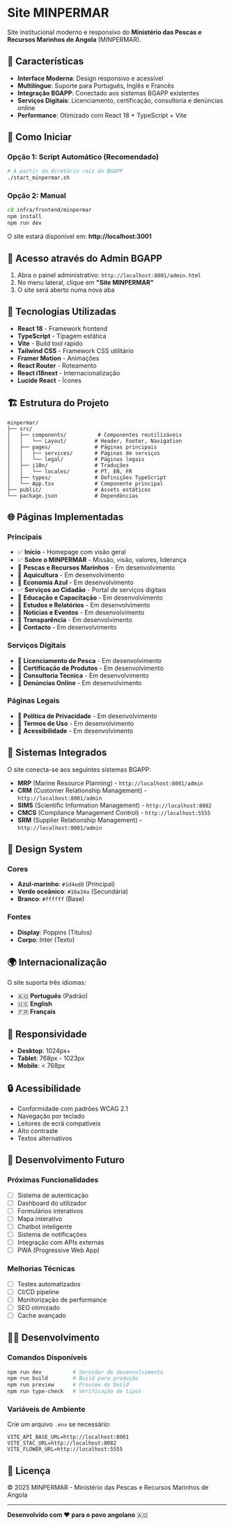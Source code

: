 # Site MINPERMAR

Site institucional moderno e responsivo do **Ministério das Pescas e Recursos Marinhos de Angola** (MINPERMAR).

## 🌊 Características

- **Interface Moderna**: Design responsivo e acessível
- **Multilíngue**: Suporte para Português, Inglês e Francês
- **Integração BGAPP**: Conectado aos sistemas BGAPP existentes
- **Serviços Digitais**: Licenciamento, certificação, consultoria e denúncias online
- **Performance**: Otimizado com React 18 + TypeScript + Vite

## 🚀 Como Iniciar

### Opção 1: Script Automático (Recomendado)
```bash
# A partir do diretório raiz do BGAPP
./start_minpermar.sh
```

### Opção 2: Manual
```bash
cd infra/frontend/minpermar
npm install
npm run dev
```

O site estará disponível em: **http://localhost:3001**

## 🔗 Acesso através do Admin BGAPP

1. Abra o painel administrativo: `http://localhost:8001/admin.html`
2. No menu lateral, clique em **"Site MINPERMAR"**
3. O site será aberto numa nova aba

## 📱 Tecnologias Utilizadas

- **React 18** - Framework frontend
- **TypeScript** - Tipagem estática
- **Vite** - Build tool rápido
- **Tailwind CSS** - Framework CSS utilitário
- **Framer Motion** - Animações
- **React Router** - Roteamento
- **React i18next** - Internacionalização
- **Lucide React** - Ícones

## 🏗️ Estrutura do Projeto

```
minpermar/
├── src/
│   ├── components/          # Componentes reutilizáveis
│   │   └── Layout/         # Header, Footer, Navigation
│   ├── pages/              # Páginas principais
│   │   ├── services/       # Páginas de serviços
│   │   └── legal/          # Páginas legais
│   ├── i18n/               # Traduções
│   │   └── locales/        # PT, EN, FR
│   ├── types/              # Definições TypeScript
│   └── App.tsx             # Componente principal
├── public/                 # Assets estáticos
└── package.json            # Dependências
```

## 🌐 Páginas Implementadas

### Principais
- ✅ **Início** - Homepage com visão geral
- ✅ **Sobre o MINPERMAR** - Missão, visão, valores, liderança
- 🚧 **Pescas e Recursos Marinhos** - Em desenvolvimento
- 🚧 **Aquicultura** - Em desenvolvimento
- 🚧 **Economia Azul** - Em desenvolvimento
- ✅ **Serviços ao Cidadão** - Portal de serviços digitais
- 🚧 **Educação e Capacitação** - Em desenvolvimento
- 🚧 **Estudos e Relatórios** - Em desenvolvimento
- 🚧 **Notícias e Eventos** - Em desenvolvimento
- 🚧 **Transparência** - Em desenvolvimento
- 🚧 **Contacto** - Em desenvolvimento

### Serviços Digitais
- 🚧 **Licenciamento de Pesca** - Em desenvolvimento
- 🚧 **Certificação de Produtos** - Em desenvolvimento
- 🚧 **Consultoria Técnica** - Em desenvolvimento
- 🚧 **Denúncias Online** - Em desenvolvimento

### Páginas Legais
- 🚧 **Política de Privacidade** - Em desenvolvimento
- 🚧 **Termos de Uso** - Em desenvolvimento
- 🚧 **Acessibilidade** - Em desenvolvimento

## 🔧 Sistemas Integrados

O site conecta-se aos seguintes sistemas BGAPP:

- **MRP** (Marine Resource Planning) - `http://localhost:8001/admin`
- **CRM** (Customer Relationship Management) - `http://localhost:8001/admin`
- **SIMS** (Scientific Information Management) - `http://localhost:8082`
- **CMCS** (Compliance Management Control) - `http://localhost:5555`
- **SRM** (Supplier Relationship Management) - `http://localhost:8001/admin`

## 🎨 Design System

### Cores
- **Azul-marinho**: `#1d4ed8` (Principal)
- **Verde oceânico**: `#16a34a` (Secundária)
- **Branco**: `#ffffff` (Base)

### Fontes
- **Display**: Poppins (Títulos)
- **Corpo**: Inter (Texto)

## 🌍 Internacionalização

O site suporta três idiomas:
- 🇦🇴 **Português** (Padrão)
- 🇺🇸 **English**
- 🇫🇷 **Français**

## 📱 Responsividade

- **Desktop**: 1024px+
- **Tablet**: 768px - 1023px
- **Mobile**: < 768px

## 🔒 Acessibilidade

- Conformidade com padrões WCAG 2.1
- Navegação por teclado
- Leitores de ecrã compatíveis
- Alto contraste
- Textos alternativos

## 🚧 Desenvolvimento Futuro

### Próximas Funcionalidades
- [ ] Sistema de autenticação
- [ ] Dashboard do utilizador
- [ ] Formulários interativos
- [ ] Mapa interativo
- [ ] Chatbot inteligente
- [ ] Sistema de notificações
- [ ] Integração com APIs externas
- [ ] PWA (Progressive Web App)

### Melhorias Técnicas
- [ ] Testes automatizados
- [ ] CI/CD pipeline
- [ ] Monitorização de performance
- [ ] SEO otimizado
- [ ] Cache avançado

## 👨‍💻 Desenvolvimento

### Comandos Disponíveis

```bash
npm run dev          # Servidor de desenvolvimento
npm run build        # Build para produção
npm run preview      # Preview do build
npm run type-check   # Verificação de tipos
```

### Variáveis de Ambiente

Crie um arquivo `.env` se necessário:

```env
VITE_API_BASE_URL=http://localhost:8001
VITE_STAC_URL=http://localhost:8082
VITE_FLOWER_URL=http://localhost:5555
```

## 📄 Licença

© 2025 MINPERMAR - Ministério das Pescas e Recursos Marinhos de Angola

---

**Desenvolvido com ❤️ para o povo angolano** 🇦🇴
